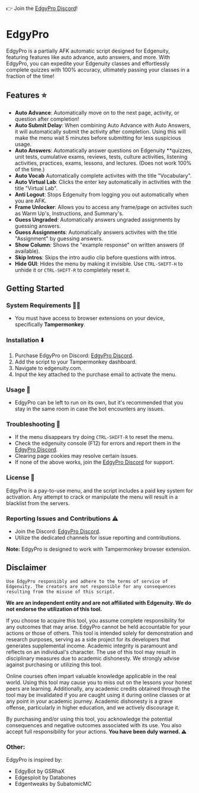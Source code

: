 👉 Join the [EdgyPro Discord](https://discord.gg/AdQFxcH6vN)!

# EdgyPro 

EdgyPro is a partially AFK automatic script designed for Edgenuity, featuring features like auto advance, auto answers, and more. With EdgyPro, you can expedite your Edgenuity classes and effortlessly complete quizzes with 100% accuracy, ultimately passing your classes in a fraction of the time!

## Features ⭐

- **Auto Advance**: Automatically move on to the next page, activity, or question after completion!
- **Auto Submit Delay**: When combining Auto Advance with Auto Answers, it will automatically submit the activity after completion. Using this will make the menu wait 5 minutes before submitting for less suspicious usage.
- **Auto Answers**: Automatically answer questions on Edgenuity **quizzes, unit tests, cumulative exams, reviews, tests, culture activities, listening activities, practices, exams, lessons, and lectures. (Does not work 100% of the time.)
- **Auto Vocab** Automatically complete activites with the title "Vocabulary".
- **Auto Virtual Lab**: Clicks the enter key automatically in activities with the title "Virtual Lab".
- **Anti Logout**: Stops Edgenuity from logging you out automatically when you are AFK.
- **Frame Unlocker**: Allows you to access any frame/page on activites such as Warm Up's, Instructions, and Summary's.
- **Guess Ungraded**: Automatically answers ungraded assignments by guessing answers.
- **Guess Assignments**: Automatically answers activites with the title "Assignment" by guessing answers.
- **Show Column**: Shows the "example response" on written answers (if available).
- **Skip Intros**: Skips the intro audio clip before questions with intros.
- **Hide GUI**: Hides the menu by making it invisible. Use `CTRL-SHIFT-H` to unhide it or `CTRL-SHIFT-R` to completely reset it.

## Getting Started

### System Requirements 🧑‍💻

- You must have access to browser extensions on your device, specifically **Tampermonkey**.

### Installation ⬇️

1. Purchase EdgyPro on Discord: [EdgyPro Discord](https://discord.gg/AdQFxcH6vN).
2. Add the script to your Tampermonkey dashboard.
3. Navigate to edgenuity.com.
4. Input the key attached to the purchase email to activate the menu.

### Usage 🤖

- EdgyPro can be left to run on its own, but it's recommended that you stay in the same room in case the bot encounters any issues.

### Troubleshooting 🐞

- If the menu disappears try doing `CTRL-SHIFT-R` to reset the menu.
- Check the edgenuity console (F12) for errors and report them in the [EdgyPro Discord](https://discord.gg/AdQFxcH6vN).
- Clearing page cookies may resolve certain issues.
- If none of the above works, join the [EdgyPro Discord](https://discord.gg/AdQFxcH6vN) for support.

### License 🔑

EdgyPro is a pay-to-use menu, and the script includes a paid key system for activation. Any attempt to crack or manipulate the menu will result in a blacklist from the servers.

### Reporting Issues and Contributions ⚠️

- Join the Discord: [EdgyPro Discord](https://discord.gg/AdQFxcH6vN).
- Utilize the dedicated channels for issue reporting and contributions.

**Note:** EdgyPro is designed to work with Tampermonkey browser extension.

## Disclaimer
`Use EdgyPro responsibly and adhere to the terms of service of Edgenuity. The creators are not responsible for any consequences resulting from the misuse of this script.`

**We are an independent entity and are not affiliated with Edgenuity. We do not endorse the utilization of this tool.**

If you choose to acquire this tool, you assume complete responsibility for any outcomes that may arise. EdgyPro cannot be held accountable for your actions or those of others. This tool is intended solely for demonstration and research purposes, serving as a side project for its developers that generates supplemental income. Academic integrity is paramount and reflects on an individual's character. The use of this tool may result in disciplinary measures due to academic dishonesty. We strongly advise against purchasing or utilizing this tool.

Online courses often impart valuable knowledge applicable in the real world. Using this tool may cause you to miss out on the lessons your honest peers are learning. Additionally, any academic credits obtained through the tool may be invalidated if you are caught using it during online classes or at any point in your academic journey. Academic dishonesty is a grave offense, particularly in higher education, and we actively discourage it.

By purchasing and/or using this tool, you acknowledge the potential consequences and negative outcomes associated with its use. You also accept full responsibility for your actions. __**You have been duly warned. ⚠**__

### Other: 

EdgyPro is inspired by:
- EdgyBot by GSRhaX
- Edgesploit by Databones
- Edgentweaks by SubatomicMC
